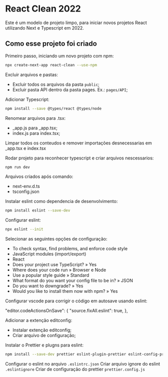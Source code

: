# React Clean 2022

Este é um modelo de projeto limpo, para iniciar novos projetos React utilizando Next e Typescript em 2022.

## Como esse projeto foi criado

Primeiro passo, iniciando um novo projeto com npm:

```bash
npx create-next-app react-clean --use-npm
```
Excluir arquivos e pastas:

- Excluir todos os arquivos da pasta `public`;
- Excluir pasta API dentro da pasta pages. Ex.: `pages/API`;

Adicionar Typescript:

```bash
npm install --save @types/react @types/node
```
Renomear arquivos para .tsx:

- _app.js para _app.tsx;
- index.js para index.tsx;

Limpar todos os conteudos e remover importações desnecessarias em _app.tsx e index.tsx

Rodar projeto para reconhecer typescript e criar arquivos nescessarios:

```bash
npm run dev
```
Arquivos criados após comando:

- next-env.d.ts
- tsconfig.json

Instalar eslint como dependencia de desenvolvimento:

```bash
npm install eslint --save-dev
```
Configurar eslint:

```bash
npx eslint --init
```
Selecionar as seguintes opções de configuração:

- To check syntax, find problems, and enforce code style
- JavaScript modules (import/export)
- React
- Does your project use TypeScript? » Yes
- Where does your code run » Browser e Node
- Use a popular style guide » Standard
- What format do you want your config file to be in? » JSON
- Do you want to downgrade? » Yes
-  Would you like to install them now with npm? » Yes

Configurar vscode para corrigir o código em autosave usando eslint:

"editor.codeActionsOnSave": {
    "source.fixAll.eslint": true,
},

Adicionar a extenção editconfig:

- Instalar extenção editconfig;
- Criar arquivo de configuração;

Instalar o Prettier e plugns para eslint:

```bash
npm install --save-dev prettier eslint-plugin-prettier eslint-config-prettier
```

Configurar o eslint no arquivo `.eslintrc.json`
Criar arquivo ignore do eslint `.eslintignore`
Criar de configuração do prettier `prettier.config.js`


